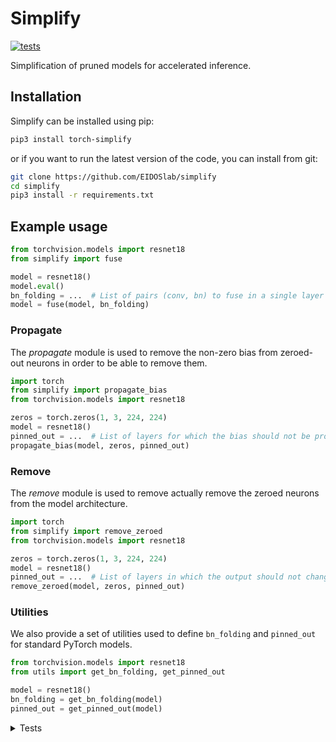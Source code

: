 # Simplify

[![tests](https://github.com/EIDOSlab/simplify/actions/workflows/test.yaml/badge.svg)](https://github.com/EIDOSlab/simplify/actions/workflows/test.yaml)

Simplification of pruned models for accelerated inference.

[comment]: <> (- [Installation]&#40;#installation&#41;)

[comment]: <> (- [Modules]&#40;#usage&#41;)

[comment]: <> (    - [Dataloaders]&#40;#dataloaders&#41;)

[comment]: <> (    - [Evaluation]&#40;#evalutation&#41;)

[comment]: <> (    - [Models]&#40;#models&#41;)

[comment]: <> (    - [Pruning]&#40;#pruning&#41;)

[comment]: <> (        - [CSNN]&#40;#CSNN&#41;)

[comment]: <> (        - [Pruning]&#40;#Pruning&#41;)

[comment]: <> (        - [Thresholding]&#40;#Thresholding&#41;)

[comment]: <> (    - [Utils]&#40;#Utils&#41;)

[comment]: <> (- [Contributing]&#40;#contributing&#41;   )

[comment]: <> (- [License]&#40;#license&#41;)

## Installation

Simplify can be installed using pip:

```bash
pip3 install torch-simplify
```

or if you want to run the latest version of the code, you can install from git:

```bash
git clone https://github.com/EIDOSlab/simplify
cd simplify
pip3 install -r requirements.txt
```

## Example usage

```python
from torchvision.models import resnet18
from simplify import fuse

model = resnet18()
model.eval()
bn_folding = ...  # List of pairs (conv, bn) to fuse in a single layer
model = fuse(model, bn_folding)
```

### Propagate

The *propagate* module is used to remove the non-zero bias from zeroed-out neurons in order to be able to remove them.

````python
import torch
from simplify import propagate_bias
from torchvision.models import resnet18

zeros = torch.zeros(1, 3, 224, 224)
model = resnet18()
pinned_out = ...  # List of layers for which the bias should not be propagated
propagate_bias(model, zeros, pinned_out)
````

### Remove

The *remove* module is used to remove actually remove the zeroed neurons from the model architecture.

````python
import torch
from simplify import remove_zeroed
from torchvision.models import resnet18

zeros = torch.zeros(1, 3, 224, 224)
model = resnet18()
pinned_out = ...  # List of layers in which the output should not change shape
remove_zeroed(model, zeros, pinned_out)
````

### Utilities

We also provide a set of utilities used to define `bn_folding` and `pinned_out` for standard PyTorch models.

````python
from torchvision.models import resnet18
from utils import get_bn_folding, get_pinned_out

model = resnet18()
bn_folding = get_bn_folding(model)
pinned_out = get_pinned_out(model)
````

<details>
<summary>
Tests
</summary>

#### Inference time benchmarks

<!-- benchmark starts -->
Update timestamp 05/07/2021 17:07:18

Random structured pruning amount = 50.0%

| Architecture       | Dense time        | Pruned time       | Simplified time   |
|--------------------|-------------------|-------------------|-------------------|
| alexnet            | 0.2570s ± 0.0080  | 0.2506s ± 0.0030  | 0.1121s ± 0.0033  |
| vgg11              | 2.8136s ± 0.0275  | 2.7678s ± 0.0056  | 1.2171s ± 0.0050  |
| vgg11_bn           | 3.7149s ± 0.0078  | 3.6866s ± 0.0123  | 1.2011s ± 0.0038  |
| vgg13              | 4.2343s ± 0.0101  | 4.1918s ± 0.0075  | 1.8717s ± 0.0095  |
| vgg13_bn           | 5.7986s ± 0.0128  | 5.7409s ± 0.0275  | 1.8719s ± 0.0050  |
| vgg16              | 5.2692s ± 0.0390  | 5.2358s ± 0.0058  | 2.2099s ± 0.0069  |
| vgg16_bn           | 6.9908s ± 0.0110  | 6.9438s ± 0.0173  | 2.2302s ± 0.0282  |
| vgg19              | 6.3236s ± 0.0519  | 6.3148s ± 0.0317  | 2.5386s ± 0.0137  |
| vgg19_bn           | 8.1331s ± 0.0307  | 8.0853s ± 0.0147  | 2.5252s ± 0.0047  |
| resnet18           | 1.0944s ± 0.0126  | 1.0801s ± 0.0117  | 0.6377s ± 0.0033  |
| resnet34           | 1.8472s ± 0.0959  | 1.7973s ± 0.0056  | 0.9816s ± 0.0063  |
| resnet50           | 4.1063s ± 0.0316  | 4.0863s ± 0.0281  | 2.6312s ± 0.0031  |
| resnet101          | 6.2296s ± 0.0225  | 6.1892s ± 0.1236  | 4.0449s ± 0.0214  |
| resnet152          | 8.7160s ± 0.0425  | 8.7763s ± 0.0362  | 5.6640s ± 0.0069  |
| squeezenet1_0      | 1.0790s ± 0.0057  | 1.0473s ± 0.0076  | 1.1050s ± 0.0106  |
| squeezenet1_1      | 0.6026s ± 0.0036  | 0.5809s ± 0.0031  | 0.6106s ± 0.0027  |
| densenet121        | 4.6236s ± 0.0284  | 4.6028s ± 0.0345  | 4.5979s ± 0.0392  |
| densenet161        | 9.2074s ± 0.1030  | 9.1452s ± 0.0269  | 8.5068s ± 0.1067  |
| densenet169        | 5.0266s ± 0.0175  | 5.0091s ± 0.0083  | 5.1961s ± 0.0118  |
| densenet201        | 6.5205s ± 0.0159  | 6.5346s ± 0.0179  | 7.0007s ± 0.0187  |
| inception_v3       | 1.9880s ± 0.0132  | 1.9572s ± 0.0073  | 1.2013s ± 0.0087  |
| googlenet          | 1.4079s ± 0.0457  | 1.3147s ± 0.0042  | 0.5510s ± 0.0045  |
| shufflenet_v2_x0_5 | 0.3876s ± 0.0011  | 0.3837s ± 0.0011  | 0.3755s ± 0.0017  |
| shufflenet_v2_x1_0 | 0.4981s ± 0.0047  | 0.4915s ± 0.0029  | 0.4820s ± 0.0036  |
| shufflenet_v2_x1_5 | 0.0000s ± 0.0000  | 0.0000s ± 0.0000  | 0.0000s ± 0.0000  |
| shufflenet_v2_x2_0 | 0.0000s ± 0.0000  | 0.0000s ± 0.0000  | 0.0000s ± 0.0000  |
| mobilenet_v2       | 2.4940s ± 0.0525  | 2.5458s ± 0.0242  | 2.2559s ± 0.0137  |
| mobilenet_v3_small | 0.6785s ± 0.0036  | 0.6771s ± 0.0016  | 0.6499s ± 0.0100  |
| mobilenet_v3_large | 1.8464s ± 0.0250  | 1.7853s ± 0.0300  | 1.6400s ± 0.0193  |
| resnext50_32x4d    | 4.8708s ± 0.0097  | 4.8742s ± 0.0259  | 3.7723s ± 0.0121  |
| resnext101_32x8d   | 11.8962s ± 0.1074 | 11.8011s ± 0.0315 | 8.9820s ± 0.0077  |
| wide_resnet50_2    | 6.3384s ± 0.0206  | 6.3067s ± 0.0115  | 3.1987s ± 0.0127  |
| wide_resnet101_2   | 10.6289s ± 0.0568 | 10.6243s ± 0.0145 | 4.6833s ± 0.0235  |
| mnasnet0_5         | 1.2356s ± 0.0269  | 1.2523s ± 0.0162  | 1.1601s ± 0.0144  |
| mnasnet0_75        | 0.0000s ± 0.0000  | 0.0000s ± 0.0000  | 0.0000s ± 0.0000  |
| mnasnet1_0         | 2.3708s ± 0.0073  | 2.3779s ± 0.0127  | 2.1466s ± 0.0523  |
| mnasnet1_3         | 0.0000s ± 0.0000  | 0.0000s ± 0.0000  | 0.0000s ± 0.0000  |
<!-- benchmark ends -->

#### Status of torchvision.models

:heavy_check_mark:: all good

:x:: gives different results

:cursing_face:: an exception occurred

:man_shrugging:: test skipped due to failing of the previous one


<!-- table starts -->
Update timestamp 03/07/2021 15:10:26

|    Architecture    |  BatchNorm Folding  |  Bias Propagation  |   Simplification   |
|--------------------|---------------------|--------------------|--------------------|
|      alexnet       | :heavy_check_mark:  | :heavy_check_mark: | :heavy_check_mark: |
|       vgg11        | :heavy_check_mark:  | :heavy_check_mark: | :heavy_check_mark: |
|      vgg11_bn      | :heavy_check_mark:  | :heavy_check_mark: | :heavy_check_mark: |
|       vgg13        | :heavy_check_mark:  | :heavy_check_mark: | :heavy_check_mark: |
|      vgg13_bn      | :heavy_check_mark:  | :heavy_check_mark: | :heavy_check_mark: |
|       vgg16        | :heavy_check_mark:  | :heavy_check_mark: | :heavy_check_mark: |
|      vgg16_bn      | :heavy_check_mark:  | :heavy_check_mark: | :heavy_check_mark: |
|       vgg19        | :heavy_check_mark:  | :heavy_check_mark: | :heavy_check_mark: |
|      vgg19_bn      | :heavy_check_mark:  | :heavy_check_mark: | :heavy_check_mark: |
|      resnet18      | :heavy_check_mark:  | :heavy_check_mark: | :heavy_check_mark: |
|      resnet34      | :heavy_check_mark:  | :heavy_check_mark: | :heavy_check_mark: |
|      resnet50      | :heavy_check_mark:  | :heavy_check_mark: | :heavy_check_mark: |
|     resnet101      | :heavy_check_mark:  | :heavy_check_mark: | :heavy_check_mark: |
|     resnet152      | :heavy_check_mark:  | :heavy_check_mark: | :heavy_check_mark: |
|   squeezenet1_0    | :heavy_check_mark:  | :heavy_check_mark: | :heavy_check_mark: |
|   squeezenet1_1    | :heavy_check_mark:  | :heavy_check_mark: | :heavy_check_mark: |
|    densenet121     | :heavy_check_mark:  | :heavy_check_mark: | :heavy_check_mark: |
|    densenet161     | :heavy_check_mark:  | :heavy_check_mark: | :heavy_check_mark: |
|    densenet169     | :heavy_check_mark:  | :heavy_check_mark: | :heavy_check_mark: |
|    densenet201     | :heavy_check_mark:  | :heavy_check_mark: | :heavy_check_mark: |
|    inception_v3    | :heavy_check_mark:  | :heavy_check_mark: | :heavy_check_mark: |
|     googlenet      | :heavy_check_mark:  | :heavy_check_mark: | :heavy_check_mark: |
| shufflenet_v2_x0_5 | :heavy_check_mark:  | :heavy_check_mark: | :heavy_check_mark: |
| shufflenet_v2_x1_0 | :heavy_check_mark:  | :heavy_check_mark: | :heavy_check_mark: |
| shufflenet_v2_x1_5 | :heavy_check_mark:  | :heavy_check_mark: | :heavy_check_mark: |
| shufflenet_v2_x2_0 | :heavy_check_mark:  | :heavy_check_mark: | :heavy_check_mark: |
|    mobilenet_v2    | :heavy_check_mark:  | :heavy_check_mark: | :heavy_check_mark: |
| mobilenet_v3_small | :heavy_check_mark:  | :heavy_check_mark: | :heavy_check_mark: |
| mobilenet_v3_large | :heavy_check_mark:  | :heavy_check_mark: | :heavy_check_mark: |
|  resnext50_32x4d   | :heavy_check_mark:  | :heavy_check_mark: | :heavy_check_mark: |
|  resnext101_32x8d  | :heavy_check_mark:  | :heavy_check_mark: | :heavy_check_mark: |
|  wide_resnet50_2   | :heavy_check_mark:  | :heavy_check_mark: | :heavy_check_mark: |
|  wide_resnet101_2  | :heavy_check_mark:  | :heavy_check_mark: | :heavy_check_mark: |
|     mnasnet0_5     | :heavy_check_mark:  | :heavy_check_mark: | :heavy_check_mark: |
|    mnasnet0_75     | :heavy_check_mark:  | :heavy_check_mark: | :heavy_check_mark: |
|     mnasnet1_0     | :heavy_check_mark:  | :heavy_check_mark: | :heavy_check_mark: |
|     mnasnet1_3     | :heavy_check_mark:  | :heavy_check_mark: | :heavy_check_mark: |
<!-- table ends -->
</details>